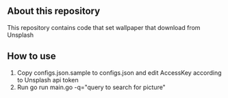 ## About this repository
This repository contains code that set wallpaper that download from Unsplash

## How to use
1. Copy configs.json.sample to configs.json and edit AccessKey according to Unsplash api token
2. Run go run main.go -q="query to search for picture"
